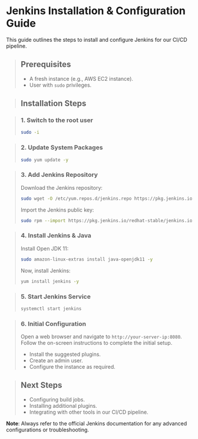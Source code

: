 # Jenkins Installation & Configuration Guide

This guide outlines the steps to install and configure Jenkins for our CI/CD pipeline.

> ## Prerequisites
>
> - A fresh instance (e.g., AWS EC2 instance).
> - User with `sudo` privileges.

> ## Installation Steps

> ### 1. Switch to the root user
>
> ```bash
> sudo -i
> ```

> ### 2. Update System Packages
>
> ```bash
> sudo yum update -y
> ```

> ### 3. Add Jenkins Repository
>
> Download the Jenkins repository:
>
> ```bash
> sudo wget -O /etc/yum.repos.d/jenkins.repo https://pkg.jenkins.io/redhat-stable/jenkins.repo
> ```
>
> Import the Jenkins public key:
>
> ```bash
> sudo rpm --import https://pkg.jenkins.io/redhat-stable/jenkins.io-2023.key
> ```

> ### 4. Install Jenkins & Java
>
> Install Open JDK 11:
>
> ```bash
> sudo amazon-linux-extras install java-openjdk11 -y
> ```
>
> Now, install Jenkins:
>
> ```bash
> yum install jenkins -y
> ```

> ### 5. Start Jenkins Service
>
> ```bash
> systemctl start jenkins
> ```

> ### 6. Initial Configuration
>
> Open a web browser and navigate to `http://your-server-ip:8080`. Follow the on-screen instructions to complete the initial setup.
>
> - Install the suggested plugins.
> - Create an admin user.
> - Configure the instance as required.

> ## Next Steps
>
> - Configuring build jobs.
> - Installing additional plugins.
> - Integrating with other tools in our CI/CD pipeline.

**Note**: Always refer to the official Jenkins documentation for any advanced configurations or troubleshooting.

